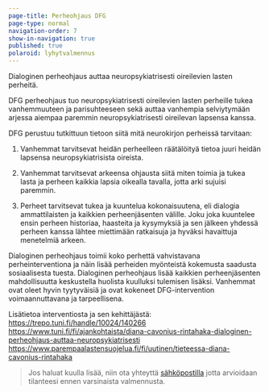 ```yaml
---
page-title: Perheohjaus DFG
page-type: normal
navigation-order: 7
show-in-navigation: true
published: true
polaroid: lyhytvalmennus
---
```

Dialoginen perheohjaus auttaa neuropsykiatrisesti oireilevien lasten perheitä.

DFG perheohjaus tuo neuropsykiatrisesti oireilevien lasten perheille tukea vanhemmuuteen ja parisuhteeseen sekä auttaa vanhempia selviytymään arjessa aiempaa paremmin neuropsykiatrisesti oireilevan lapsensa kanssa. 

DFG perustuu tutkittuun tietoon siitä mitä neurokirjon perheissä tarvitaan:

1) Vanhemmat tarvitsevat heidän perheelleen räätälöityä tietoa juuri heidän lapsensa neuropsykiatrisista oireista.

2) Vanhemmat tarvitsevat arkeensa ohjausta siitä miten toimia ja tukea lasta ja perheen kaikkia lapsia oikealla tavalla, jotta arki sujuisi paremmin.

3) Perheet tarvitsevat tukea ja kuuntelua kokonaisuutena, eli dialogia ammattilaisten ja kaikkien perheenjäsenten välille. Joku joka kuuntelee ensin perheen historiaa, haasteita ja kysymyksiä ja sen jälkeen yhdessä perheen kanssa lähtee miettimään ratkaisuja ja hyväksi havaittuja menetelmiä arkeen.

Dialoginen perheohjaus toimii koko perhettä vahvistavana perheinterventiona ja näin lisää perheiden myönteistä kokemusta saadusta sosiaalisesta tuesta. Dialoginen perheohjaus lisää kaikkien perheenjäsenten mahdollisuutta keskustella huolista kuulluksi tulemisen lisäksi.  Vanhemmat ovat oleet hyvin tyytyväisiä ja ovat kokeneet DFG-intervention voimaannuttavana ja tarpeellisena. 

Lisätietoa interventiosta ja sen kehittäjästä:
https://trepo.tuni.fi/handle/10024/140266
https://www.tuni.fi/fi/ajankohtaista/diana-cavonius-rintahaka-dialoginen-perheohjaus-auttaa-neuropsykiatrisesti
https://www.parempaalastensuojelua.fi/fi/uutinen/tieteessa-diana-cavonius-rintahaka

> Jos haluat kuulla lisää, niin ota yhteyttä [sähköpostilla](/ota-yhteytta) jotta arvioidaan tilanteesi ennen varsinaista valmennusta.
